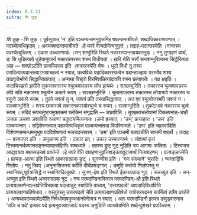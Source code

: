 ```yaml
---
index: 8.3.31
sutra: शि तुक्

---
```

_शि तुक्_ - शि तुक् । पूर्वसूत्रात् 'न' इति पञ्चम्यन्तमनुवृत्तमिह षष्ठन्तमाश्रीयते, शब्दाधिकाराश्रयणात् । पदस्ये॑त्यधिकृतम् । अवयवषष्ठन्तमाश्रीयते ।हे मपरे वे॑त्यतोवे॑त्यनुवृत्तं । तदाह-पदान्तस्येति ।नान्तस्य पदस्ये॑त्युचितम् । उकार उच्चारणार्थः ।सन् शम्भु॑रिति स्थिते नकारस्यान्तावयवस्तुक् । ननु तुग्ग्रहणं व्यर्थं, डः सि धुडित्यतो धुडेवानुवर्त्त्य नकारात्परस्य शस्य विधीयतां । खरि चेति चर्त्वे सन्त्शम्भुरित्यस्य सिद्धेरित्यत आह — शश्छोऽटीति छत्वविकल्प इति ।शकारस्ये॑ति शेषः । धुटो विधौ तु तस्य परादित्वात्पदान्तत्वाऽभावाच्छत्वं न स्यात्, छत्वविधेः पदादिकारस्थत्वेन पदान्ताज्झयः परस्यैव शश्य तत्प्रवृत्तेर्भाष्ये सिद्धान्तितत्वात् । अन्यथा विसृपो विरफ्शिन्नित्यांदावपि शस्य छत्वापत्तेः । पक्ष #इति । कदाचिज्झरो झरीति तुकस्तकारस्य श्चुत्वमापन्नस्य लोप इत्यर्थः । सञ्छम्भुरिति । तकारस्य चुत्वमापन्नस्य लोपे सति नकारस्य श्चुत्वेन ञकारे रूपम् । सञ्च्छम्भुरिति । चुत्वमापन्नस्य तकारस्च लोपाभावे नकारस्य च श्चुत्वे ञकारे रूपम् । तुको जश्त्वं तु न, जश्त्वं प्रति तस्यासिद्धत्वात् । अत एव श्चुत्वोत्तरमपि जश्त्वं न । सञ्च्शम्भुरिति । शस्य छत्वाभावे तकारनकारयोश्चुत्वे च रूपम् । सञ्शम्भुरिति । तुकोऽभावे नकारस्य चुत्वे रूपम् । तदिदं रूपचतुष्टयमुक्तक्रमं श्लोकेन संगृह्णाति — ञछाविति । तुक्छत्वचलोपानां विकल्पनात्-ञछौ ञचछा ञचशा ञशाविति रूपाणां चतुष्टयमित्यन्वयः ।ङमो ह्रस्वात् । 'ङम्' प्रत्याहारः । 'ङम' इति पञ्चम्यन्तम् । तद्विशेषणत्वात् पदस्येत्यधिकृतं पञ्चम्यन्ततया विपरिणम्यते । 'ङम' इति चह्रस्वा॑दिति विशेषणसम्बन्धमनुभूय पदविशेषणत्वं भजत्तदन्तपरम् । 'ङम' इति पञ्चमी बलादचीति सप्तमी षष्ठर्थे । तदाह — ह्रस्वात्पर इति । ङमुडागम इति । टकार इत् । उकार उच्चारणार्थः । संज्ञायां कृतं टित्त्वमानर्थक्यात्तदङ्गन्यायात्संज्ञिभिः सम्बध्यते । ततश्च ङुट् णुट् नुडिति त्रय आगमाः फलिताः । टित्त्वादच आद्यवयवा यथासङ्ख्यं प्रवर्तन्ते ।हे मपरे वे॑ति वाग्रहणानुवृत्तिशङ्काव्युदासार्थं नित्यग्रहणम् । प्रत्यङ्ङात्मेति । प्रत्यङ्-आत्मा इति स्थिते आकारात्प्राक् ङुट् । सुगण्णीश इति । 'गण संख्याने' चुरादिः । ण्यन्ताद्विचि णिलोपः । नतु क्विप् ।अनुनासिकस्य क्वी॑ति दीर्घप्रसङ्गात् । ङमुटि कर्तव्ये णिलोपस्तु न स्थानिवत्,पूर्वत्रासिद्धे न स्थानिव॑दित्युक्तेः । सुगण्-ईश इति स्थिते ईकारात्प्राक् णुट् । सन्नच्युत इति । सन्-अच्युत इति स्थिते अकारात्प्राक् नुट् । नच परमदण्डिनावित्यत्र परमदण्डिन्-औ इति स्थिते प्रत्ययलक्षणेनाऽन्तर्वतिर्विभक्त्या पदत्वान्नुट् स्यादिति वाच्यम्, 'उत्तरपदत्वे' चापदादिविधा॑विति प्रत्ययलक्षणप्रतिषेधात् । वस्तुतस्तु उत्तरपदत्वे चेति प्रत्ययलक्षणप्रतिषेधो यत्रोत्तरपदस्य कार्यित्वं तत्रैव प्रवर्तते । अन्यथापदव्यवायेऽपी॑ति निषेधोमाषकुम्भवानपेने॑त्यत्र न स्यात् । अतः परमदण्डिनौ इत्यत्र ङमुड्वारणाय 'उञि च वदे' इत्यतः पदे इत्यनुवत्र्याऽजादेः पदस्य ङमुडिति व्याख्येयमिति शब्देन्दुशेखरे प्रपञ्चितम् ।